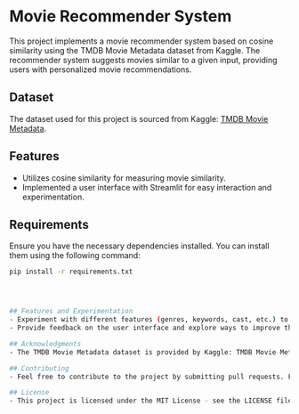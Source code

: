 # Movie Recommender System

This project implements a movie recommender system based on cosine similarity using the TMDB Movie Metadata dataset from Kaggle. The recommender system suggests movies similar to a given input, providing users with personalized movie recommendations.

## Dataset
The dataset used for this project is sourced from Kaggle: [TMDB Movie Metadata](https://www.kaggle.com/datasets/tmdb/tmdb-movie-metadata).

## Features
- Utilizes cosine similarity for measuring movie similarity.
- Implemented a user interface with Streamlit for easy interaction and experimentation.
  
## Requirements
Ensure you have the necessary dependencies installed. You can install them using the following command:
```bash
pip install -r requirements.txt




## Features and Experimentation
- Experiment with different features (genres, keywords, cast, etc.) to enhance the recommendation results.
- Provide feedback on the user interface and explore ways to improve the user experience.

## Acknowledgments
- The TMDB Movie Metadata dataset is provided by Kaggle: TMDB Movie Metadata.

## Contributing
- Feel free to contribute to the project by submitting pull requests. For major changes, please open an issue first to discuss the proposed changes.

## License
- This project is licensed under the MIT License - see the LICENSE file for details.

